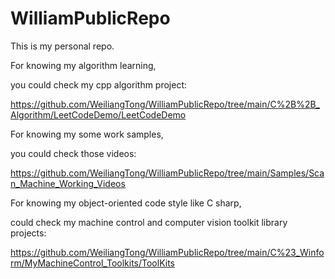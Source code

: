 # WilliamPublicRepo

This is my personal repo.


For knowing my algorithm learning,

you could check my cpp algorithm project:

https://github.com/WeiliangTong/WilliamPublicRepo/tree/main/C%2B%2B_Algorithm/LeetCodeDemo/LeetCodeDemo


For knowing my some work samples,

you could check those videos:

https://github.com/WeiliangTong/WilliamPublicRepo/tree/main/Samples/Scan_Machine_Working_Videos


For knowing my object-oriented code style like C sharp,

could check my machine control and computer vision toolkit library projects:

https://github.com/WeiliangTong/WilliamPublicRepo/tree/main/C%23_Winform/MyMachineControl_Toolkits/ToolKits
